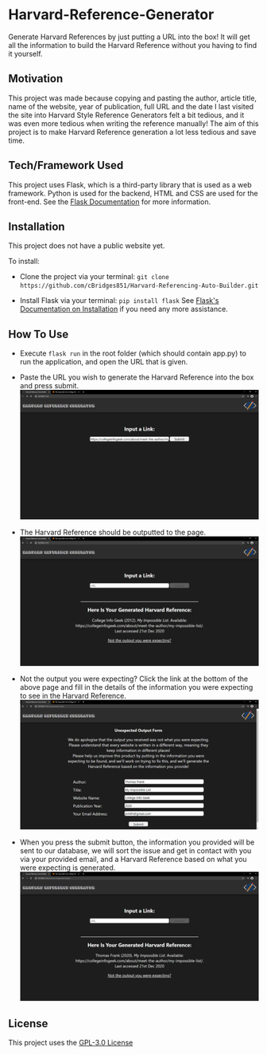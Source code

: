 # Harvard-Reference-Generator
Generate Harvard References by just putting a URL into the box! It will get all the information to build the Harvard Reference without you having to find it yourself.

## Motivation
This project was made because copying and pasting the author, article title, name of the website, year of publication, full URL and the date I last visited the site into Harvard Style Reference Generators felt a bit tedious, and it was even more tedious when writing the reference manually! The aim of this project is to make Harvard Reference generation a lot less tedious and save time.

## Tech/Framework Used
This project uses Flask, which is a third-party library that is used as a web framework. Python is used for the backend, HTML and CSS are used for the front-end.
See the [Flask Documentation](https://flask.palletsprojects.com/en/1.1.x/) for more information.

## Installation
This project does not have a public website yet.

To install:
- Clone the project via your terminal: `git clone https://github.com/cBridges851/Harvard-Referencing-Auto-Builder.git`

- Install Flask via your terminal: `pip install flask`
See [Flask's Documentation on Installation](https://flask.palletsprojects.com/en/1.1.x/installation/) if you need any more assistance.

## How To Use
- Execute `flask run` in the root folder (which should contain app.py) to run the application, and open the URL that is given.

- Paste the URL you wish to generate the Harvard Reference into the box and press submit.
![Input Page](input.png)

- The Harvard Reference should be outputted to the page.
![Output Page With Harvard Reference](output.png)

- Not the output you were expecting? Click the link at the bottom of the above page and fill in the details of the information you were expecting to see in the Harvard Reference.
![Unexpected Output Page](unexpectedOutput.png)

- When you press the submit button, the information you provided will be sent to our database, we will sort the issue and get in contact with you via your provided email, and a Harvard Reference based on what you were expecting is generated.
![Result of Unexpected Output Submission](unexpectedOutputResult.png)

## License
This project uses the  [GPL-3.0 License](https://github.com/cBridges851/Harvard-Referencing-Auto-Builder/blob/main/LICENSE)
